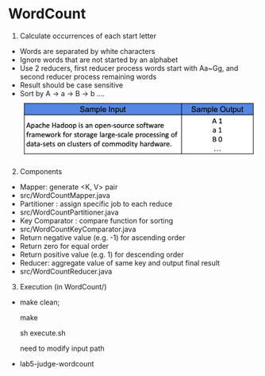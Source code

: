 # WordCount
1. Calculate occurrences of each start letter 
  * Words are separated by white characters 
  * Ignore words that are not started by an alphabet 
  * Use 2 reducers, first reducer process words start with Aa~Gg, and second reducer process remaining words 
  * Result should be case sensitive
  * Sort by A → a → B → b ....
  ![image](https://github.com/Yeema/WordCount/blob/master/螢幕快照%202018-12-21%20下午4.23.14.png)
2. Components
  * Mapper: generate <K, V> pair 
  * src/WordCountMapper.java
  * Partitioner : assign specific job to each reduce
  * src/WordCountPartitioner.java
  * Key Comparator : compare function for sorting
  * src/WordCountKeyComparator.java
  * Return negative value (e.g. -1) for ascending order
  * Return zero for equal order
  * Return positive value (e.g. 1) for descending order
  * Reducer: aggregate value of same key and output final result
  * src/WordCountReducer.java

3. Execution (in WordCount/)
  * make clean; 
  
    make
    
    sh execute.sh
    
    need to modify input path
  * lab5-judge-wordcount
